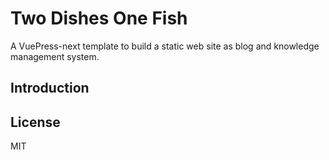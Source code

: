 # Two Dishes One Fish

A VuePress-next template to build a static web site as blog and knowledge management system.

## Introduction

## License

MIT